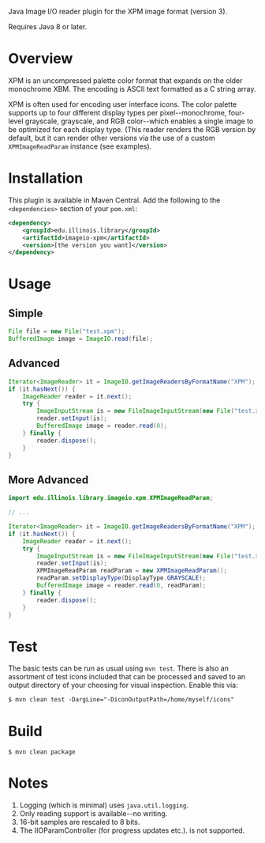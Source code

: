 Java Image I/O reader plugin for the XPM image format (version 3).

Requires Java 8 or later.

# Overview

XPM is an uncompressed palette color format that expands on the older
monochrome XBM. The encoding is ASCII text formatted as a C string array.

XPM is often used for encoding user interface icons. The color palette supports
up to four different display types per pixel--monochrome, four-level grayscale,
grayscale, and RGB color--which enables a single image to be optimized for each
display type. (This reader renders the RGB version by default, but it can
render other versions via the use of a custom `XPMImageReadParam` instance (see
examples).

# Installation

This plugin is available in Maven Central. Add the following to the
`<dependencies>` section of your `pom.xml`:

```xml
<dependency>
    <groupId>edu.illinois.library</groupId>
    <artifactId>imageio-xpm</artifactId>
    <version>[the version you want]</version>
</dependency>
```

# Usage

## Simple

```java
File file = new File("test.xpm");
BufferedImage image = ImageIO.read(file);
```

## Advanced

```java
Iterator<ImageReader> it = ImageIO.getImageReadersByFormatName("XPM");
if (it.hasNext()) {
    ImageReader reader = it.next();
    try {
        ImageInputStream is = new FileImageInputStream(new File("test.xpm"));
        reader.setInput(is);
        BufferedImage image = reader.read(0);
    } finally {
        reader.dispose();
    }
}
```

## More Advanced

```java
import edu.illinois.library.imageio.xpm.XPMImageReadParam;

// ...

Iterator<ImageReader> it = ImageIO.getImageReadersByFormatName("XPM");
if (it.hasNext()) {
    ImageReader reader = it.next();
    try {
        ImageInputStream is = new FileImageInputStream(new File("test.xpm"));
        reader.setInput(is);
        XPMImageReadParam readParam = new XPMImageReadParam();
        readParam.setDisplayType(DisplayType.GRAYSCALE);
        BufferedImage image = reader.read(0, readParam);
    } finally {
        reader.dispose();
    }
}
```

# Test

The basic tests can be run as usual using `mvn test`. There is also an
assortment of test icons included that can be processed and saved to an
output directory of your choosing for visual inspection. Enable this via:

```
$ mvn clean test -DargLine="-DiconOutputPath=/home/myself/icons"
```

# Build

```
$ mvn clean package
```

# Notes

1. Logging (which is minimal) uses `java.util.logging`.
2. Only reading support is available--no writing.
3. 16-bit samples are rescaled to 8 bits.
4. The IIOParamController (for progress updates etc.). is not supported.
